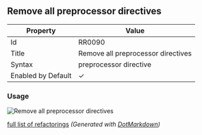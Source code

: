 ## Remove all preprocessor directives

| Property           | Value                              |
| ------------------ | ---------------------------------- |
| Id                 | RR0090                             |
| Title              | Remove all preprocessor directives |
| Syntax             | preprocessor directive             |
| Enabled by Default | &#x2713;                           |

### Usage

![Remove all preprocessor directives](../../images/refactorings/RemoveAllPreprocessorDirectives.png)

[full list of refactorings](Refactorings.md)
*\(Generated with [DotMarkdown](http://github.com/JosefPihrt/DotMarkdown)\)*
